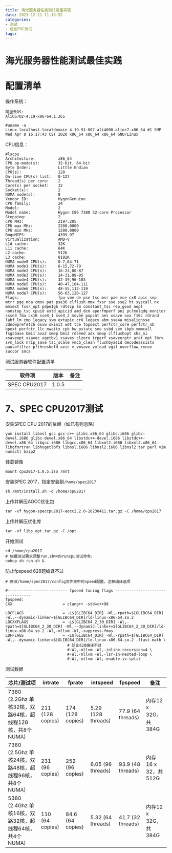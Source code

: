 ```yaml
---
title: 海光服务器性能测试最佳实践
date: 2023-12-21 11:19:52
categories:
- 测试
- 信创POC测试
tags:
---
```


# 海光服务器性能测试最佳实践

# 配置清单

操作系统：

```shell
阿里云OS:
AliOS7U2-4.19-x86-64.1.265

#uname -a
Linux localhost.localdomain 4.19.91-007.ali4000.alios7.x86_64 #1 SMP Wed Apr 8 16:17:43 CST 2020 x86_64 x86_64 x86_64 GNU/Linux
```

CPU信息：

```shell
#lscpu 
Architecture:          x86_64
CPU op-mode(s):        32-bit, 64-bit
Byte Order:            Little Endian
CPU(s):                128
On-line CPU(s) list:   0-127
Thread(s) per core:    2
Core(s) per socket:    32
Socket(s):             2
NUMA node(s):          8
Vendor ID:             HygonGenuine
CPU family:            24
Model:                 2
Model name:            Hygon C86 7380 32-core Processor
Stepping:              2
CPU MHz:               2197.285
CPU max MHz:           2200.0000
CPU min MHz:           1200.0000
BogoMIPS:              4399.97
Virtualization:        AMD-V
L1d cache:             32K
L1i cache:             64K
L2 cache:              512K
L3 cache:              8192K
NUMA node0 CPU(s):     0-7,64-71
NUMA node1 CPU(s):     8-15,72-79
NUMA node2 CPU(s):     16-23,80-87
NUMA node3 CPU(s):     24-31,88-95
NUMA node4 CPU(s):     32-39,96-103
NUMA node5 CPU(s):     40-47,104-111
NUMA node6 CPU(s):     48-55,112-119
NUMA node7 CPU(s):     56-63,120-127
Flags:                 fpu vme de pse tsc msr pae mce cx8 apic sep mtrr pge mca cmov pat pse36 clflush mmx fxsr sse sse2 ht syscall nx mmxext fxsr_opt pdpe1gb rdtscp lm constant_tsc rep_good nopl nonstop_tsc cpuid extd_apicid amd_dcm aperfmperf pni pclmulqdq monitor ssse3 fma cx16 sse4_1 sse4_2 movbe popcnt aes xsave avx f16c rdrand lahf_lm cmp_legacy svm extapic cr8_legacy abm sse4a misalignsse 3dnowprefetch osvw skinit wdt tce topoext perfctr_core perfctr_nb bpext perfctr_llc mwaitx cpb hw_pstate sme ssbd sev ibpb vmmcall fsgsbase bmi1 avx2 smep bmi2 rdseed adx smap clflushopt sha_ni xsaveopt xsavec xgetbv1 xsaves clzero irperf xsaveerptr arat npt lbrv svm_lock nrip_save tsc_scale vmcb_clean flushbyasid decodeassists pausefilter pfthreshold avic v_vmsave_vmload vgif overflow_recov succor smca
```

测试服务器软件配置清单

| 软件项       | 版本  | 备注 |
| ------------ | ----- | ---- |
| SPEC CPU2017 | 1.0.5 |      |

# 7、SPEC CPU2017测试

安装SPEC CPU 2017的依赖（如已有则忽略）

```shell
yum install libnsl gcc gcc-c++ glibc.x86_64 glibc.i686 glibc-devel.i686 glibc-devel.x86_64 libstdc++-devel.i686 libstdc++-devel.x86_64 libgcc.i686 libgcc.x86_64 libxml2.i686 libxml2.x86_64 libgfortran libhugetlbfs libnsl.i686 libnsl2.i686 libnsl2 tar perl vim numactl bzip2
```

挂载镜像

```shell
mount cpu2017-1.0.5.iso /mnt
```

安装SPEC 2017，指定安装到`/home/spec2017`

```shell
sh /mnt/install.sh -d /home/cpu2017
```

上传并解压AOCC优化包

```shell
tar -xf hygon-speccpu2017-aocc2.2.0-20230411.tar.gz -C /home/cpu2017
```

上传并解压优化库

```shell
tar -xf libs_opt.tar.gz -C /opt
```

开始测试

```shell
cd /home/cpu2017
# 根据测试需求调整run.sh中的runcpu测试命令。
nohup sh run.sh &
```

防止fpspeed 628题编译不过

```shell
# 修改/home/spec2017/config文件夹中的speed配置，注释编译选项

#-------------------------- fpseed tuning flags ---------------------------------
fpspeed:
CXX                      = clang++ -std=c++98

LDCFLAGS                 = -L$[GLIBC64_DIR] -Wl,-rpath=$[GLIBC64_DIR] -Wl,--dynamic-linker=$[GLIBC64_DIR]/ld-linux-x86-64.so.2
LDCXXFLAGS               = -L$[GLIBC64_2_30_DIR] -Wl,-rpath=$[GLIBC64_2_30_DIR] -Wl,--dynamic-linker=$[GLIBC64_2_30_DIR]/ld-linux-x86-64.so.2 -Wl,-mllvm -Wl,-suppress-fmas
LDFFLAGS                 = -L$[GLIBC64_DIR] -Wl,-rpath=$[GLIBC64_DIR] -Wl,--dynamic-linker=$[GLIBC64_DIR]/ld-linux-x86-64.so.2 -ffast-math \
                           # 防止628编译不过
                           #-Wl,-mllvm -Wl,-inline-recursion=4 \
                           #-Wl,-mllvm -Wl,-lsr-in-nested-loop \
                           #-Wl,-mllvm -Wl,-enable-iv-split
```

测试数据

| 芯片/测试项                                              | intrate          | fprate           | intspeed            | fpspeed           | 备注                 |
| -------------------------------------------------------- | ---------------- | ---------------- | ------------------- | ----------------- | -------------------- |
| 7380 (2.2Ghz 单核32核，双路64核，超线程128核，共8个NUMA) | 211 (128 copies) | 174 (128 copies) | 5.29  (128 threads) | 77.9 (64 threads) | 内存12 x 32G，共384G |
| 7360  (2.5Ghz 单核24核，双路48核，超线程96核，共8个NUMA) | 231 (96 copies)  | 252 (96 copies)  | 6.05 (96 threads)   | 93.9 (48 threads) | 内存 16 x 32，共512G |
| 5380 (2.4Ghz 单核16核，双路32核，超线程64核，共4个NUMA)  | 110 (64 copies)  | 84.6 (64 copies) | 5.32 (64 threads)   | 41.7 (32 threads) | 内存12 x 32G，共384G |





